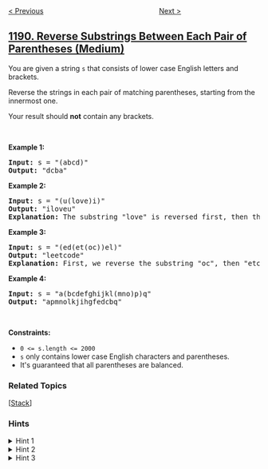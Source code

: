 <!--|This file generated by command(leetcode description); DO NOT EDIT.    |-->
<!--+----------------------------------------------------------------------+-->
<!--|@author    openset <openset.wang@gmail.com>                           |-->
<!--|@link      https://github.com/openset                                 |-->
<!--|@home      https://github.com/tonymontaro/leetcode-hints                        |-->
<!--+----------------------------------------------------------------------+-->

[< Previous](https://github.com/tonymontaro/leetcode-hints/tree/master/problems/maximum-number-of-balloons "Maximum Number of Balloons")
　　　　　　　　　　　　　　　　
[Next >](https://github.com/tonymontaro/leetcode-hints/tree/master/problems/k-concatenation-maximum-sum "K-Concatenation Maximum Sum")

## [1190. Reverse Substrings Between Each Pair of Parentheses (Medium)](https://leetcode.com/problems/reverse-substrings-between-each-pair-of-parentheses "反转每对括号间的子串")

<p>You are given a string <code>s</code> that consists of lower case English letters and brackets.&nbsp;</p>

<p>Reverse the strings&nbsp;in each&nbsp;pair of matching parentheses, starting&nbsp;from the innermost one.</p>

<p>Your result should <strong>not</strong> contain any brackets.</p>

<p>&nbsp;</p>
<p><strong>Example 1:</strong></p>

<pre>
<strong>Input:</strong> s = &quot;(abcd)&quot;
<strong>Output:</strong> &quot;dcba&quot;
</pre>

<p><strong>Example 2:</strong></p>

<pre>
<strong>Input:</strong> s = &quot;(u(love)i)&quot;
<strong>Output:</strong> &quot;iloveu&quot;
<strong>Explanation:</strong>&nbsp;The substring &quot;love&quot; is reversed first, then the whole string is reversed.
</pre>

<p><strong>Example 3:</strong></p>

<pre>
<strong>Input:</strong> s = &quot;(ed(et(oc))el)&quot;
<strong>Output:</strong> &quot;leetcode&quot;
<strong>Explanation:</strong>&nbsp;First, we reverse the substring &quot;oc&quot;, then &quot;etco&quot;, and finally, the whole string.
</pre>

<p><strong>Example 4:</strong></p>

<pre>
<strong>Input:</strong> s = &quot;a(bcdefghijkl(mno)p)q&quot;
<strong>Output:</strong> &quot;apmnolkjihgfedcbq&quot;
</pre>

<p>&nbsp;</p>
<p><strong>Constraints:</strong></p>

<ul>
	<li><code>0 &lt;= s.length &lt;= 2000</code></li>
	<li><code>s</code> only contains lower case English characters and parentheses.</li>
	<li>It&#39;s guaranteed that all parentheses are balanced.</li>
</ul>

### Related Topics
  [[Stack](https://github.com/tonymontaro/leetcode-hints/tree/master/tag/stack/README.md)]

### Hints
<details>
<summary>Hint 1</summary>
Find all brackets in the string.
</details>

<details>
<summary>Hint 2</summary>
Does the order of the reverse matter ?
</details>

<details>
<summary>Hint 3</summary>
The order does not matter.
</details>
